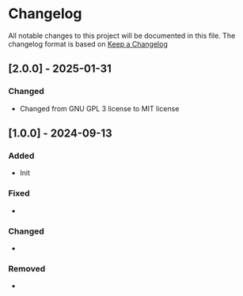 # Changelog

All notable changes to this project will be documented in this file.
The changelog format is based on [Keep a Changelog](https://keepachangelog.com/en/1.0.0/)

## [2.0.0] - 2025-01-31

### Changed

- Changed from GNU GPL 3 license to MIT license


## [1.0.0] - 2024-09-13


### Added

- Init

### Fixed

-

### Changed

-

### Removed

-
